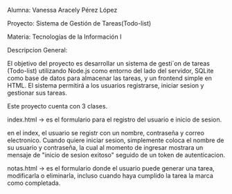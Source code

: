 Alumna: Vanessa Aracely Pérez López

Proyecto: Sistema de Gestión de Tareas(Todo-list)

Materia: Tecnologías de la Información I

Descripcion General:

El objetivo del proyecto es desarrollar un sistema de gesti´on de tareas (Todo-list)
utilizando Node.js como entorno del lado del servidor, SQLite como base de
datos para almacenar las tareas, y un frontend simple en HTML. El sistema
permitirá a los usuarios registrarse, iniciar sesion y gestionar sus tareas.

Este proyecto cuenta con 3 clases.

index.html -> es el formulario para el registro del usuario e inicio de sesion.

en el index, el usuario se registr con un nombre, contraseña y correo electronico.
Cuando quiere iniciar sesion, simplemente coloca el nombre de su usuario y contraseña,
la cual al momento de ingresar mostrara un mensaje de "inicio de sesion exitoso" seguido
de un token de autenticacion.


notas.html -> es el formulario donde el usuario puede generar una tarea, modificarla o eliminarla,
incluso cuando haya cumplido la tarea la marca como completada.


